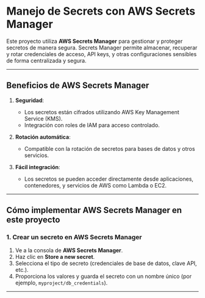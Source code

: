 # Manejo de Secrets con AWS Secrets Manager

Este proyecto utiliza **AWS Secrets Manager** para gestionar y proteger secretos de manera segura. Secrets Manager permite almacenar, recuperar y rotar credenciales de acceso, API keys, y otras configuraciones sensibles de forma centralizada y segura.

---

## Beneficios de AWS Secrets Manager
1. **Seguridad**:
   - Los secretos están cifrados utilizando AWS Key Management Service (KMS).
   - Integración con roles de IAM para acceso controlado.

2. **Rotación automática**:
   - Compatible con la rotación de secretos para bases de datos y otros servicios.

3. **Fácil integración**:
   - Los secretos se pueden acceder directamente desde aplicaciones, contenedores, y servicios de AWS como Lambda o EC2.

---

## Cómo implementar AWS Secrets Manager en este proyecto

### 1. Crear un secreto en AWS Secrets Manager
1. Ve a la consola de **AWS Secrets Manager**.
2. Haz clic en **Store a new secret**.
3. Selecciona el tipo de secreto (credenciales de base de datos, clave API, etc.).
4. Proporciona los valores y guarda el secreto con un nombre único (por ejemplo, `myproject/db_credentials`).

---

